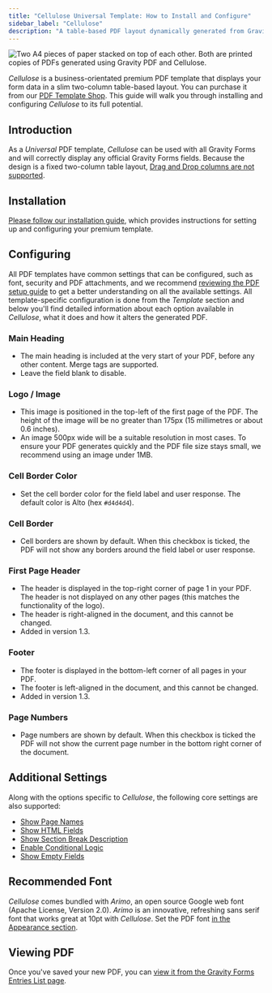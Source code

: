 ```yaml
---
title: "Cellulose Universal Template: How to Install and Configure"
sidebar_label: "Cellulose"
description: "A table-based PDF layout dynamically generated from Gravity Forms data using Gravity PDF."
---
```


![Two A4 pieces of paper stacked on top of each other. Both are printed copies of PDFs generated using Gravity PDF and Cellulose.](https://resources.gravitypdf.com/uploads/2017/06/cover-image-v2_R1.jpg)

*Cellulose* is a business-orientated premium PDF template that displays your form data in a slim two-column table-based layout. You can purchase it from our [PDF Template Shop](https://gravitypdf.com/shop/cellulose/). This guide will walk you through installing and configuring *Cellulose* to its full potential.

## Introduction

As a *Universal* PDF template, *Cellulose* can be used with all Gravity Forms and will correctly display any official Gravity Forms fields. Because the design is a fixed two-column table layout, [Drag and Drop columns are not supported](../users/columns.md).

## Installation

[Please follow our installation guide](installing-upgrading-premium-templates.md), which provides instructions for setting up and configuring your premium template.

## Configuring

All PDF templates have common settings that can be configured, such as font, security and PDF attachments, and we recommend [reviewing the PDF setup guide](../users/setup-pdf.md) to get a better understanding on all the available settings. All template-specific configuration is done from the *Template* section and below you'll find detailed information about each option available in *Cellulose*, what it does and how it alters the generated PDF.

### Main Heading
* The main heading is included at the very start of your PDF, before any other content. Merge tags are supported.
* Leave the field blank to disable.

### Logo / Image
* This image is positioned in the top-left of the first page of the PDF. The height of the image will be no greater than 175px (15 millimetres or about 0.6 inches).
* An image 500px wide will be a suitable resolution in most cases. To ensure your PDF generates quickly and the PDF file size stays small, we recommend using an image under 1MB.

### Cell Border Color
* Set the cell border color for the field label and user response. The default color is Alto (hex `#d4d4d4`).

### Cell Border
* Cell borders are shown by default. When this checkbox is ticked, the PDF will not show any borders around the field label or user response.

### First Page Header
* The header is displayed in the top-right corner of page 1 in your PDF. The header is not displayed on any other pages (this matches the functionality of the logo).
* The header is right-aligned in the document, and this cannot be changed.
* Added in version 1.3.

### Footer
* The footer is displayed in the bottom-left corner of all pages in your PDF.
* The footer is left-aligned in the document, and this cannot be changed.
* Added in version 1.3.

### Page Numbers
* Page numbers are shown by default. When this checkbox is ticked the PDF will not show the current page number in the bottom right corner of the document.

## Additional Settings

Along with the options specific to *Cellulose*, the following core settings are also supported:

-   [Show Page Names](../users/setup-pdf.md#show-page-names)
-   [Show HTML Fields](../users/setup-pdf.md#show-html-fields)
-   [Show Section Break Description](../users/setup-pdf.md#show-section-break-description)
-   [Enable Conditional Logic](../users/setup-pdf.md#enable-conditional-logic)
-   [Show Empty Fields](../users/setup-pdf.md#show-empty-fields)

## Recommended Font

*Cellulose* comes bundled with *Arimo*, an open source Google web font (Apache License, Version 2.0). *Arimo* is an innovative, refreshing sans serif font that works great at 10pt with *Cellulose*. Set the PDF font [in the Appearance section](../users/setup-pdf.md#appearance-section).

## Viewing PDF

Once you've saved your new PDF, you can [view it from the Gravity Forms Entries List page](../users/viewing-pdfs.md).
